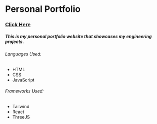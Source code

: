 # Personal Portfolio
<h3> <a href="xiruihuang.com">Click Here</a> </h3>
<h5>
  This is my personal portfolio website that showcases my engineering projects.
</h5>

<h6>
  Languages Used:
</h6>
<p>
  <ul>
    <li>HTML</li>
    <li>CSS</li>
    <li>JavaScript</li>
  </ul>
</p>

<h6>
  Frameworks Used:
</h6>
<p>
  <ul>
    <li>Tailwind</li>
    <li>React</li>
    <li>ThreeJS</li>
  </ul>
</p>
